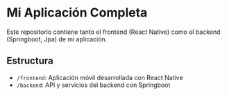 # Mi Aplicación Completa

Este repositorio contiene tanto el frontend (React Native) como el backend (Springboot, Jpa) de mi aplicación.

## Estructura
- `/frontend`: Aplicación móvil desarrollada con React Native
- `/backend`: API y servicios del backend con Springboot

